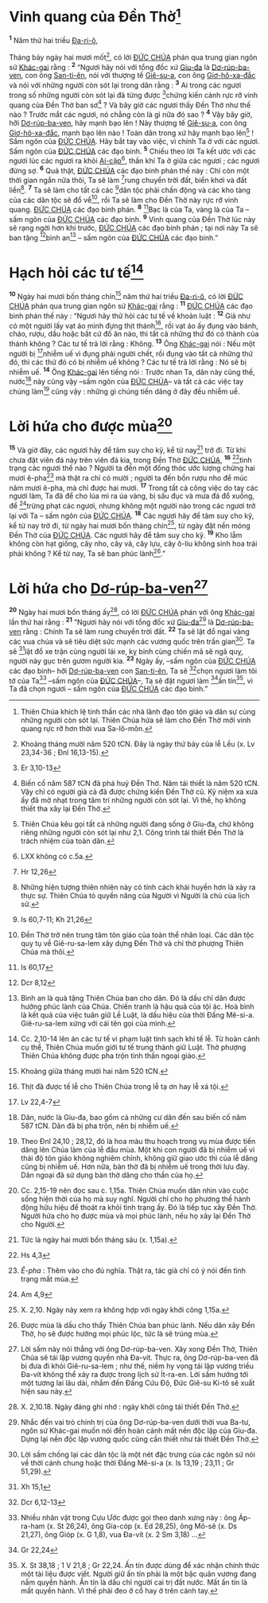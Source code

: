 # Vinh quang của Đền Thờ[^1]
<sup><b>1</b></sup> Năm thứ hai triều [Đa-ri-ô](),

Tháng bảy ngày hai mươi mốt[^2], có lời [ĐỨC CHÚA]() phán qua trung gian ngôn sứ [Khác-gai]() rằng : <sup><b>2</b></sup> “Ngươi hãy nói với tổng đốc xứ [Giu-đa]() là [Dơ-rúp-ba-ven](), con ông [San-ti-ên](), nói với thượng tế [Giê-su-a](), con ông [Giơ-hô-xa-đắc]() và nói với những người còn sót lại trong dân rằng : <sup><b>3</b></sup> Ai trong các ngươi trong số những người còn sót lại đã từng được [^1*]chứng kiến cảnh rực rỡ vinh quang của Đền Thờ ban sơ[^3] ? Và bây giờ các ngươi thấy Đền Thờ như thế nào ? Trước mắt các ngươi, nó chẳng còn là gì nữa đó sao ? <sup><b>4</b></sup> Vậy bây giờ, hỡi [Dơ-rúp-ba-ven](), hãy mạnh bạo lên ! Này thượng tế [Giê-su-a](), con ông [Giơ-hô-xa-đắc](), mạnh bạo lên nào ! Toàn dân trong xứ hãy mạnh bạo lên[^4] ! Sấm ngôn của [ĐỨC CHÚA](). Hãy bắt tay vào việc, vì chính Ta ở với các ngươi. Sấm ngôn của [ĐỨC CHÚA]() các đạo binh. <sup><b>5</b></sup> Chiếu theo lời Ta kết ước với các ngươi lúc các ngươi ra khỏi [Ai-cập]()[^5], thần khí Ta ở giữa các ngươi ; các ngươi đừng sợ. <sup><b>6</b></sup> Quả thật, [ĐỨC CHÚA]() các đạo binh phán thế này : Chỉ còn một thời gian ngắn nữa thôi, Ta sẽ làm [^2*]rung chuyển trời đất, biển khơi và đất liền[^6]. <sup><b>7</b></sup> Ta sẽ làm cho tất cả các [^3*]dân tộc phải chấn động và các kho tàng của các dân tộc sẽ đổ về[^7], rồi Ta sẽ làm cho Đền Thờ này rực rỡ vinh quang. [ĐỨC CHÚA]() các đạo binh phán. <sup><b>8</b></sup> [^4*]Bạc là của Ta, vàng là của Ta – sấm ngôn của [ĐỨC CHÚA]() các đạo binh. <sup><b>9</b></sup> Vinh quang của Đền Thờ lúc này sẽ rạng ngời hơn khi trước, [ĐỨC CHÚA]() các đạo binh phán ; tại nơi này Ta sẽ ban tặng [^5*]bình an[^8] – sấm ngôn của [ĐỨC CHÚA]() các đạo binh.”


# Hạch hỏi các tư tế[^9]
<sup><b>10</b></sup> Ngày hai mươi bốn tháng chín[^10] năm thứ hai triều [Đa-ri-ô](), có lời [ĐỨC CHÚA]() phán qua trung gian ngôn sứ [Khác-gai]() rằng : <sup><b>11</b></sup> [ĐỨC CHÚA]() các đạo binh phán thế này : “Ngươi hãy thử hỏi các tư tế về khoản luật : <sup><b>12</b></sup> Giả như có một người lấy vạt áo mình đựng thịt thánh[^11], rồi vạt áo ấy đụng vào bánh, cháo, rượu, dầu hoặc bất cứ đồ ăn nào, thì tất cả những thứ đó có thành của thánh không ? Các tư tế trả lời rằng : Không. <sup><b>13</b></sup> Ông [Khác-gai]() nói : Nếu một người bị [^6*]nhiễm uế vì đụng phải người chết, rồi đụng vào tất cả những thứ đó, thì các thứ đó có bị nhiễm uế không ? Các tư tế trả lời rằng : Nó sẽ bị nhiễm uế. <sup><b>14</b></sup> Ông [Khác-gai]() lên tiếng nói : Trước nhan Ta, dân này cũng thế, nước[^12] này cũng vậy –sấm ngôn của [ĐỨC CHÚA]()– và tất cả các việc tay chúng làm[^13] cũng vậy : những gì chúng tiến dâng ở đây đều nhiễm uế.


# Lời hứa cho được mùa[^14]
<sup><b>15</b></sup> Và giờ đây, các ngươi hãy để tâm suy cho kỹ, kể từ nay[^15] trở đi. Từ khi chưa đặt viên đá này trên viên đá kia, trong Đền Thờ [ĐỨC CHÚA](), <sup><b>16</b></sup> [^7*]tình trạng các ngươi thế nào ? Người ta đến một đống thóc ước lượng chừng hai mươi ê-pha[^16] mà thật ra chỉ có mười ; người ta đến bồn rượu nho để múc năm mươi ê-pha, mà chỉ được hai mươi. <sup><b>17</b></sup> Trong tất cả công việc do tay các ngươi làm, Ta đã để cho lúa mì ra úa vàng, bị sâu đục và mưa đá đổ xuống, để [^8*]trừng phạt các ngươi, nhưng không một người nào trong các ngươi trở lại với Ta – sấm ngôn của [ĐỨC CHÚA](). <sup><b>18</b></sup> Các ngươi hãy để tâm suy cho kỹ, kể từ nay trở đi, từ ngày hai mươi bốn tháng chín[^17], từ ngày đặt nền móng Đền Thờ của [ĐỨC CHÚA](). Các ngươi hãy để tâm suy cho kỹ. <sup><b>19</b></sup> Kho lẫm không còn hạt giống, cây nho, cây vả, cây lựu, cây ô-liu không sinh hoa trái phải không ? Kể từ nay, Ta sẽ ban phúc lành[^18].”


# Lời hứa cho [Dơ-rúp-ba-ven]()[^19]
<sup><b>20</b></sup> Ngày hai mươi bốn tháng ấy[^20], có lời [ĐỨC CHÚA]() phán với ông [Khác-gai]() lần thứ hai rằng : <sup><b>21</b></sup> “Ngươi hãy nói với tổng đốc xứ [Giu-đa]()[^21] là [Dơ-rúp-ba-ven]() rằng : Chính Ta sẽ làm rung chuyển trời đất. <sup><b>22</b></sup> Ta sẽ lật đổ ngai vàng các vua chúa và sẽ tiêu diệt sức mạnh các vương quốc trên trần gian[^22]. Ta sẽ [^9*]lật đổ xe trận cùng người lái xe, kỵ binh cùng chiến mã sẽ ngã quỵ, người này gục trên gươm người kia. <sup><b>23</b></sup> Ngày ấy, –sấm ngôn của [ĐỨC CHÚA]() các đạo binh– hỡi [Dơ-rúp-ba-ven]() con [San-ti-ên](), Ta sẽ [^10*]chọn ngươi làm tôi tớ của Ta[^23] –sấm ngôn của [ĐỨC CHÚA]()–, Ta sẽ đặt ngươi làm [^11*]ấn tín[^24], vì Ta đã chọn ngươi – sấm ngôn của [ĐỨC CHÚA]() các đạo binh.”

[^1]: Thiên Chúa khích lệ tinh thần các nhà lãnh đạo tôn giáo và dân sự cùng những người còn sót lại. Thiên Chúa hứa sẽ làm cho Đền Thờ mới vinh quang rực rỡ hơn thời vua Sa-lô-môn.
[^2]: Khoảng tháng mười năm 520 tCN. Đây là ngày thứ bảy của lễ Lều (x. Lv 23,34-36 ; Đnl 16,13-15).
[^3]: Biến cố năm 587 tCN đã phá huỷ Đền Thờ. Năm tái thiết là năm 520 tCN. Vậy chỉ có người già cả đã được chứng kiến Đền Thờ cũ. Kỷ niệm xa xưa ấy đã mờ nhạt trong tâm trí những người còn sót lại. Vì thế, họ không thiết tha xây lại Đền Thờ.
[^4]: Thiên Chúa kêu gọi tất cả những người đang sống ở Giu-đa, chứ không riêng những người còn sót lại như 2,1. Công trình tái thiết Đền Thờ là trách nhiệm của toàn dân.
[^5]: LXX không có c.5a.
[^6]: Những hiện tượng thiên nhiên này có tính cách khải huyền hơn là xảy ra thực sự. Thiên Chúa tỏ quyền năng của Người vì Người là chủ của lịch sử.
[^7]: Đền Thờ trở nên trung tâm tôn giáo của toàn thể nhân loại. Các dân tộc quy tụ về Giê-ru-sa-lem xây dựng Đền Thờ và chỉ thờ phượng Thiên Chúa mà thôi.
[^8]: Bình an là quà tặng Thiên Chúa ban cho dân. Đó là dấu chỉ dân được hưởng phúc lành của Chúa. Chiến tranh là hậu quả của tội ác. Hoà bình là kết quả của việc tuân giữ Lề Luật, là dấu hiệu của thời Đấng Mê-si-a. Giê-ru-sa-lem xứng với cái tên gọi của mình.
[^9]: Cc. 2,10-14 lên án các tư tế vi phạm luật tinh sạch khi tế lễ. Từ hoàn cảnh cụ thể, Thiên Chúa muốn giới tư tế trung thành giữ Luật. Thờ phượng Thiên Chúa không được pha trộn tinh thần ngoại giáo.
[^10]: Khoảng giữa tháng mười hai năm 520 tCN.
[^11]: Thịt đã được tế lễ cho Thiên Chúa trong lễ tạ ơn hay lễ xá tội.
[^12]: Dân, nước là Giu-đa, bao gồm cả những cư dân đến sau biến cố năm 587 tCN. Dân đã bị pha trộn, nên bị nhiễm uế.
[^13]: Theo Đnl 24,10 ; 28,12, đó là hoa màu thu hoạch trong vụ mùa được tiến dâng lên Chúa làm của lễ đầu mùa. Một khi con người đã bị nhiễm uế vì thái độ tôn giáo không nghiêm chỉnh, không giữ giao ước thì của lễ dâng cũng bị nhiễm uế. Hơn nữa, bàn thờ đã bị nhiễm uế trong thời lưu đày. Dân ngoại đã sử dụng bàn thờ dâng cho thần của họ.
[^14]: Cc. 2,15-19 nên đọc sau c. 1,15a. Thiên Chúa muốn dân nhìn vào cuộc sống hiện thời của họ mà suy nghĩ. Người chỉ cho họ phương thế hành động hữu hiệu để thoát ra khỏi tình trạng ấy. Đó là tiếp tục xây Đền Thờ. Người hứa cho họ được mùa và mọi phúc lành, nếu họ xây lại Đền Thờ cho Người.
[^15]: Tức là ngày hai mươi bốn tháng sáu (x. 1,15a).
[^16]: *Ê-pha* : Thêm vào cho đủ nghĩa. Thật ra, tác giả chỉ có ý nói đến tình trạng mất mùa.
[^17]: X. 2,10. Ngày này xem ra không hợp với ngày khởi công 1,15a.
[^18]: Được mùa là dấu cho thấy Thiên Chúa ban phúc lành. Nếu dân xây Đền Thờ, họ sẽ được hưởng mọi phúc lộc, tức là sẽ trúng mùa.
[^19]: Lời sấm này nói thẳng với ông Dơ-rúp-ba-ven. Xây xong Đền Thờ, Thiên Chúa sẽ tái lập vương quyền nhà Đa-vít. Thực ra, ông Dơ-rúp-ba-ven đã bị đưa đi khỏi Giê-ru-sa-lem ; như thế, niềm hy vọng tái lập vương triều Đa-vít không thể xảy ra được trong lịch sử Ít-ra-en. Lời sấm hướng tới một tương lai lâu dài, nhắm đến Đấng Cứu Độ, Đức Giê-su Ki-tô sẽ xuất hiện sau này.
[^20]: X. 2,10.18. Ngày đáng ghi nhớ : ngày khởi công tái thiết Đền Thờ.
[^21]: Nhắc đến vai trò chính trị của ông Dơ-rúp-ba-ven dưới thời vua Ba-tư, ngôn sứ Khác-gai muốn nói đến hoàn cảnh mất nền độc lập của Giu-đa. Dựng lại nền độc lập vương quốc cũng cần thiết như tái thiết Đền Thờ.
[^22]: Lời sấm chống lại các dân tộc là một nét đặc trưng của các ngôn sứ nói về thời cánh chung hoặc thời Đấng Mê-si-a (x. Is 13,19 ; 23,11 ; Gr 51,29).
[^23]: Nhiều nhân vật trong Cựu Ước được gọi theo danh xưng này : ông Áp-ra-ham (x. St 26,24), ông Gia-cóp (x. Ed 28,25), ông Mô-sê (x. Ds 21,27), ông Gióp (x. G 1,8), vua Đa-vít (x. 2 Sm 3,18) ...
[^24]: X. St 38,18 ; 1 V 21,8 ; Gr 22,24. Ấn tín được dùng để xác nhận chính thức một tài liệu được viết. Người giữ ấn tín phải là một bậc quân vương đang nắm quyền hành. Ấn tín là dấu chỉ người cai trị đất nước. Mất ấn tín là mất quyền hành. Vì thế phải đeo ở cổ hay ở trên cánh tay.
[^1*]: Er 3,10-13
[^2*]: Hr 12,26
[^3*]: Is 60,7-11; Kh 21,26
[^4*]: Is 60,17
[^5*]: Dcr 8,12
[^6*]: Lv 22,4-7
[^7*]: Hs 4,3
[^8*]: Am 4,9
[^9*]: Xh 15,1
[^10*]: Dcr 6,12-13
[^11*]: Gr 22,24